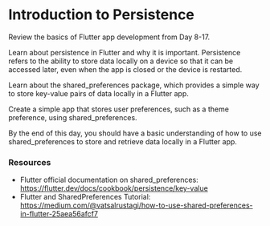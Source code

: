 # Introduction to Persistence

Review the basics of Flutter app development from Day 8-17.

Learn about persistence in Flutter and why it is important. Persistence refers to the ability to store data locally on a device so that it can be accessed later, even when the app is closed or the device is restarted.

Learn about the shared_preferences package, which provides a simple way to store key-value pairs of data locally in a Flutter app.

Create a simple app that stores user preferences, such as a theme preference, using shared_preferences.

By the end of this day, you should have a basic understanding of how to use shared_preferences to store and retrieve data locally in a Flutter app.

### Resources
- Flutter official documentation on shared_preferences: https://flutter.dev/docs/cookbook/persistence/key-value
- Flutter and SharedPreferences Tutorial: https://medium.com/@vatsalrustagi/how-to-use-shared-preferences-in-flutter-25aea56afcf7
